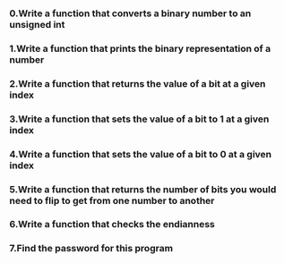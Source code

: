 ### 0.Write a function that converts a binary number to an unsigned int
### 1.Write a function that prints the binary representation of a number
### 2.Write a function that returns the value of a bit at a given index
### 3.Write a function that sets the value of a bit to 1 at a given index
### 4.Write a function that sets the value of a bit to 0 at a given index
### 5.Write a function that returns the number of bits you would need to flip to get from one number to another
### 6.Write a function that checks the endianness
### 7.Find the password for this program
